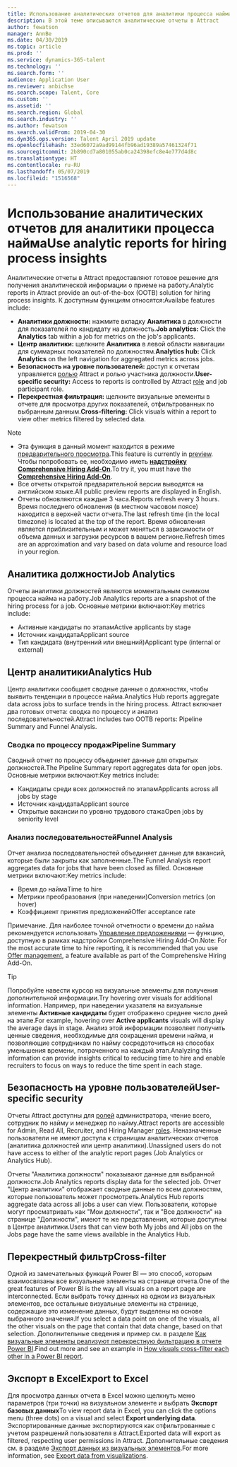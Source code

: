 ```yaml
---
title: Использование аналитических отчетов для аналитики процесса найма
description: В этой теме описываются аналитические отчеты в Attract
author: fewatson
manager: AnnBe
ms.date: 04/30/2019
ms.topic: article
ms.prod: ''
ms.service: dynamics-365-talent
ms.technology: ''
ms.search.form: ''
audience: Application User
ms.reviewer: anbichse
ms.search.scope: Talent, Core
ms.custom: ''
ms.assetid: ''
ms.search.region: Global
ms.search.industry: ''
ms.author: fewatson
ms.search.validFrom: 2019-04-30
ms.dyn365.ops.version: Talent April 2019 update
ms.openlocfilehash: 33ed6072a9ad99144fb96ad19389a57461324f71
ms.sourcegitcommit: 2b890cd7a801055ab0ca24398efc8e4e777d4d8c
ms.translationtype: HT
ms.contentlocale: ru-RU
ms.lasthandoff: 05/07/2019
ms.locfileid: "1516568"
---
```

# <a name="use-analytic-reports-for-hiring-process-insights"></a><span data-ttu-id="afaa2-103">Использование аналитических отчетов для аналитики процесса найма</span><span class="sxs-lookup"><span data-stu-id="afaa2-103">Use analytic reports for hiring process insights</span></span>

<span data-ttu-id="afaa2-104">Аналитические отчеты в Attract предоставляют готовое решение для получения аналитической информации о приеме на работу.</span><span class="sxs-lookup"><span data-stu-id="afaa2-104">Analytic reports in Attract provide an out-of-the-box (OOTB) solution for hiring process insights.</span></span> <span data-ttu-id="afaa2-105">К доступным функциям относятся:</span><span class="sxs-lookup"><span data-stu-id="afaa2-105">Availabe features include:</span></span>

- <span data-ttu-id="afaa2-106">**Аналитики должности:** нажмите вкладку **Аналитика** в должности для показателей по кандидату на должность.</span><span class="sxs-lookup"><span data-stu-id="afaa2-106">**Job analytics:** Click the **Analytics** tab within a job for metrics on the job's applicants.</span></span>
- <span data-ttu-id="afaa2-107">**Центр аналитики:** щелкните **Аналитика** в левой области навигации для суммарных показателей по должностям.</span><span class="sxs-lookup"><span data-stu-id="afaa2-107">**Analytics hub:** Click **Analytics** on the left navigation for aggregated metrics across jobs.</span></span>
- <span data-ttu-id="afaa2-108">**Безопасность на уровне пользователей:** доступ к отчетам управляется [ролью](security-attract.md) Attract и ролью участника должности.</span><span class="sxs-lookup"><span data-stu-id="afaa2-108">**User-specific security:** Access to reports is controlled by Attract [role](security-attract.md) and job participant role.</span></span>
- <span data-ttu-id="afaa2-109">**Перекрестная фильтрация:** щелкните визуальные элементы в отчете для просмотра других показателей, отфильтрованных по выбранным данным.</span><span class="sxs-lookup"><span data-stu-id="afaa2-109">**Cross-filtering:** Click visuals within a report to view other metrics filtered by selected data.</span></span>

>[!NOTE] 
>- <span data-ttu-id="afaa2-110">Эта функция в данный момент находится в режиме [предварительного просмотра](access-preview-feature.md).</span><span class="sxs-lookup"><span data-stu-id="afaa2-110">This feature is currently in [preview](access-preview-feature.md).</span></span> <span data-ttu-id="afaa2-111">Чтобы попробовать ее, необходимо иметь [**надстройку Comprehensive Hiring Add-On**](attract-comprehensive-hiring.md).</span><span class="sxs-lookup"><span data-stu-id="afaa2-111">To try it, you must have the [**Comprehensive Hiring Add-On**](attract-comprehensive-hiring.md).</span></span>
>- <span data-ttu-id="afaa2-112">Все отчеты открытой предварительной версии выводятся на английском языке.</span><span class="sxs-lookup"><span data-stu-id="afaa2-112">All public preview reports are displayed in English.</span></span>
>- <span data-ttu-id="afaa2-113">Отчеты обновляются каждые 3 часа.</span><span class="sxs-lookup"><span data-stu-id="afaa2-113">Reports refresh every 3 hours.</span></span> <span data-ttu-id="afaa2-114">Время последнего обновления (в местном часовом поясе) находится в верхней части отчета.</span><span class="sxs-lookup"><span data-stu-id="afaa2-114">The last refresh time (in the local timezone) is located at the top of the report.</span></span> <span data-ttu-id="afaa2-115">Время обновления является приблизительным и может меняться в зависимости от объема данных и загрузки ресурсов в вашем регионе.</span><span class="sxs-lookup"><span data-stu-id="afaa2-115">Refresh times are an approximation and vary based on data volume and resource load in your region.</span></span>

## <a name="job-analytics"></a><span data-ttu-id="afaa2-116">Аналитика должности</span><span class="sxs-lookup"><span data-stu-id="afaa2-116">Job Analytics</span></span>

<span data-ttu-id="afaa2-117">Отчеты аналитики должностей являются моментальным снимком процесса найма на работу.</span><span class="sxs-lookup"><span data-stu-id="afaa2-117">Job Analytics reports are a snapshot of the hiring process for a job.</span></span>  <span data-ttu-id="afaa2-118">Основные метрики включают:</span><span class="sxs-lookup"><span data-stu-id="afaa2-118">Key metrics include:</span></span>

- <span data-ttu-id="afaa2-119">Активные кандидаты по этапам</span><span class="sxs-lookup"><span data-stu-id="afaa2-119">Active applicants by stage</span></span>
- <span data-ttu-id="afaa2-120">Источник кандидата</span><span class="sxs-lookup"><span data-stu-id="afaa2-120">Applicant source</span></span>
- <span data-ttu-id="afaa2-121">Тип кандидата (внутренний или внешний)</span><span class="sxs-lookup"><span data-stu-id="afaa2-121">Applicant type (internal or external)</span></span>

## <a name="analytics-hub"></a><span data-ttu-id="afaa2-122">Центр аналитики</span><span class="sxs-lookup"><span data-stu-id="afaa2-122">Analytics Hub</span></span>

<span data-ttu-id="afaa2-123">Центр аналитики сообщает сводные данные о должностях, чтобы выявить тенденции в процессе найма.</span><span class="sxs-lookup"><span data-stu-id="afaa2-123">Analytics Hub reports aggregate data across jobs to surface trends in the hiring process.</span></span> <span data-ttu-id="afaa2-124">Attract включает два готовых отчета: сводка по процессу и анализ последовательностей.</span><span class="sxs-lookup"><span data-stu-id="afaa2-124">Attract includes two OOTB reports: Pipeline Summary and Funnel Analysis.</span></span>

### <a name="pipeline-summary"></a><span data-ttu-id="afaa2-125">Сводка по процессу продаж</span><span class="sxs-lookup"><span data-stu-id="afaa2-125">Pipeline Summary</span></span>

<span data-ttu-id="afaa2-126">Сводный отчет по процессу объединяет данные для открытых должностей.</span><span class="sxs-lookup"><span data-stu-id="afaa2-126">The Pipeline Summary report aggregates data for open jobs.</span></span> <span data-ttu-id="afaa2-127">Основные метрики включают:</span><span class="sxs-lookup"><span data-stu-id="afaa2-127">Key metrics include:</span></span>

- <span data-ttu-id="afaa2-128">Кандидаты среди всех должностей по этапам</span><span class="sxs-lookup"><span data-stu-id="afaa2-128">Applicants across all jobs by stage</span></span>
- <span data-ttu-id="afaa2-129">Источник кандидата</span><span class="sxs-lookup"><span data-stu-id="afaa2-129">Applicant source</span></span>
- <span data-ttu-id="afaa2-130">Открытые вакансии по уровню трудового стажа</span><span class="sxs-lookup"><span data-stu-id="afaa2-130">Open jobs by seniority level</span></span>

### <a name="funnel-analysis"></a><span data-ttu-id="afaa2-131">Анализ последовательностей</span><span class="sxs-lookup"><span data-stu-id="afaa2-131">Funnel Analysis</span></span>

<span data-ttu-id="afaa2-132">Отчет анализа последовательностей объединяет данные для вакансий, которые были закрыты как заполненные.</span><span class="sxs-lookup"><span data-stu-id="afaa2-132">The Funnel Analysis report aggregates data for jobs that have been closed as filled.</span></span> <span data-ttu-id="afaa2-133">Основные метрики включают:</span><span class="sxs-lookup"><span data-stu-id="afaa2-133">Key metrics include:</span></span>

- <span data-ttu-id="afaa2-134">Время до найма</span><span class="sxs-lookup"><span data-stu-id="afaa2-134">Time to hire</span></span>
- <span data-ttu-id="afaa2-135">Метрики преобразования (при наведении)</span><span class="sxs-lookup"><span data-stu-id="afaa2-135">Conversion metrics (on hover)</span></span>
- <span data-ttu-id="afaa2-136">Коэффициент принятия предложений</span><span class="sxs-lookup"><span data-stu-id="afaa2-136">Offer acceptance rate</span></span>

<span data-ttu-id="afaa2-137">Примечание. Для наиболее точной отчетности о времени до найма рекомендуется использовать [Управление предложениями](offer-setup.md) — функцию, доступную в рамках надстройки Comprehensive Hiring Add-On.</span><span class="sxs-lookup"><span data-stu-id="afaa2-137">Note: For the most accurate time to hire reporting, it is recommended that you use [Offer management](offer-setup.md), a feature available as part of the Comprehensive Hiring Add-On.</span></span>

>[!TIP] 
><span data-ttu-id="afaa2-138">Попробуйте навести курсор на визуальные элементы для получения дополнительной информации.</span><span class="sxs-lookup"><span data-stu-id="afaa2-138">Try hovering over visuals for additional information.</span></span> <span data-ttu-id="afaa2-139">Например, при наведении указателя на визуальные элементы **Активные кандидаты** будет отображено среднее число дней на этапе.</span><span class="sxs-lookup"><span data-stu-id="afaa2-139">For example, hovering over **Active applicants** visuals will display the average days in stage.</span></span> <span data-ttu-id="afaa2-140">Анализ этой информации позволяет получить ценные сведения, необходимые для сокращения времени найма, и позволяющие сотрудникам по найму сосредоточиться на способах уменьшения времени, потраченного на каждый этап.</span><span class="sxs-lookup"><span data-stu-id="afaa2-140">Analyzing this information can provide insights critical to reducing time to hire and enable recruiters to focus on ways to reduce the time spent in each stage.</span></span>

## <a name="user-specific-security"></a><span data-ttu-id="afaa2-141">Безопасность на уровне пользователей</span><span class="sxs-lookup"><span data-stu-id="afaa2-141">User-specific security</span></span>

<span data-ttu-id="afaa2-142">Отчеты Attract доступны для [ролей](security-attract.md) администратора, чтение всего, сотрудник по найму и менеджер по найму.</span><span class="sxs-lookup"><span data-stu-id="afaa2-142">Attract reports are accessible for Admin, Read All, Recruiter, and Hiring Manager [roles](security-attract.md).</span></span> <span data-ttu-id="afaa2-143">Неназначенные пользователи не имеют доступа к страницам аналитических отчетов (аналитика должностей или центр аналитики).</span><span class="sxs-lookup"><span data-stu-id="afaa2-143">Unassigned users do not have access to either of the analytic report pages (Job Analytics or Analytics Hub).</span></span>

<span data-ttu-id="afaa2-144">Отчеты "Аналитика должности" показывают данные для выбранной должности.</span><span class="sxs-lookup"><span data-stu-id="afaa2-144">Job Analytics reports display data for the selected job.</span></span> <span data-ttu-id="afaa2-145">Отчет "Центр аналитики" отображает сводные данные по всем должностям, которые пользователь может просмотреть.</span><span class="sxs-lookup"><span data-stu-id="afaa2-145">Analytics Hub reports aggregate data across all jobs a user can view.</span></span> <span data-ttu-id="afaa2-146">Пользователи, которые могут просматривать как "Мои должности", так и "Все должности" на странице "Должности", имеют те же представления, которые доступны в Центре аналитики.</span><span class="sxs-lookup"><span data-stu-id="afaa2-146">Users that can view both My jobs and All jobs on the Jobs page have the same views available in the Analytics Hub.</span></span>

## <a name="cross-filter"></a><span data-ttu-id="afaa2-147">Перекрестный фильтр</span><span class="sxs-lookup"><span data-stu-id="afaa2-147">Cross-filter</span></span>

<span data-ttu-id="afaa2-148">Одной из замечательных функций Power BI — это способ, которым взаимосвязаны все визуальные элементы на странице отчета.</span><span class="sxs-lookup"><span data-stu-id="afaa2-148">One of the great features of Power BI is the way all visuals on a report page are interconnected.</span></span> <span data-ttu-id="afaa2-149">Если выбрать точку данных на одном из визуальных элементов, все остальные визуальные элементы на странице, содержащие это изменение данных, будут выделены на основе выбранного значения.</span><span class="sxs-lookup"><span data-stu-id="afaa2-149">If you select a data point on one of the visuals, all the other visuals on the page that contain that data change, based on that selection.</span></span> <span data-ttu-id="afaa2-150">Дополнительные сведения и пример см. в разделе [Как визуальные элементы реализуют перекрестную фильтрацию в отчете Power BI](https://docs.microsoft.com/en-us/power-bi/consumer/end-user-interactions).</span><span class="sxs-lookup"><span data-stu-id="afaa2-150">Find out more and see an example in [How visuals cross-filter each other in a Power BI report](https://docs.microsoft.com/en-us/power-bi/consumer/end-user-interactions).</span></span>

## <a name="export-to-excel"></a><span data-ttu-id="afaa2-151">Экспорт в Excel</span><span class="sxs-lookup"><span data-stu-id="afaa2-151">Export to Excel</span></span>

<span data-ttu-id="afaa2-152">Для просмотра данных отчета в Excel можно щелкнуть меню параметров (три точки) на визуальном элементе и выбрать **Экспорт базовых данных**</span><span class="sxs-lookup"><span data-stu-id="afaa2-152">To view report data in Excel, you can click the options menu (three dots) on a visual and select **Export underlying data**.</span></span> <span data-ttu-id="afaa2-153">Экспортированные данные экспортируются как отфильтрованные с учетом разрешений пользователя в Attract.</span><span class="sxs-lookup"><span data-stu-id="afaa2-153">Exported data will export as filtered, respecting user permissions in Attract.</span></span> <span data-ttu-id="afaa2-154">Дополнительные сведения см. в разделе [Экспорт данных из визуальных элементов](https://docs.microsoft.com/en-us/power-bi/visuals/power-bi-visualization-export-data).</span><span class="sxs-lookup"><span data-stu-id="afaa2-154">For more information, see [Export data from visualizations](https://docs.microsoft.com/en-us/power-bi/visuals/power-bi-visualization-export-data).</span></span>
